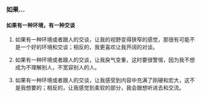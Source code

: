 ### 如果...

#### 如果有一种环境，有一种交谈

1. 如果有一种环境或者跟人的交谈，让我的视野变得狭窄的感觉，那很有可能不是一个好的环境和交谈；相反的，我更喜欢让我开阔的对谈。

2. 如果有一种环境或者跟人的交谈，让我戾气变重，这时要很警惕，因为我不想成为不理解别人，不宽容别人的人。

3. 如果有一种环境或者跟人的交谈，让我感受到内容中充满了刚硬和宏大，这不是我想要的；相反的，让我感觉到柔软的部分，我会跟想听进去和交流。